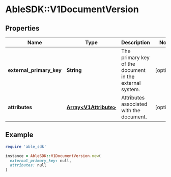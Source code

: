 # AbleSDK::V1DocumentVersion

## Properties

| Name | Type | Description | Notes |
| ---- | ---- | ----------- | ----- |
| **external_primary_key** | **String** | The primary key of the document in the external system. | [optional] |
| **attributes** | [**Array&lt;V1Attribute&gt;**](V1Attribute.md) | Attributes associated with the document. | [optional] |

## Example

```ruby
require 'able_sdk'

instance = AbleSDK::V1DocumentVersion.new(
  external_primary_key: null,
  attributes: null
)
```

